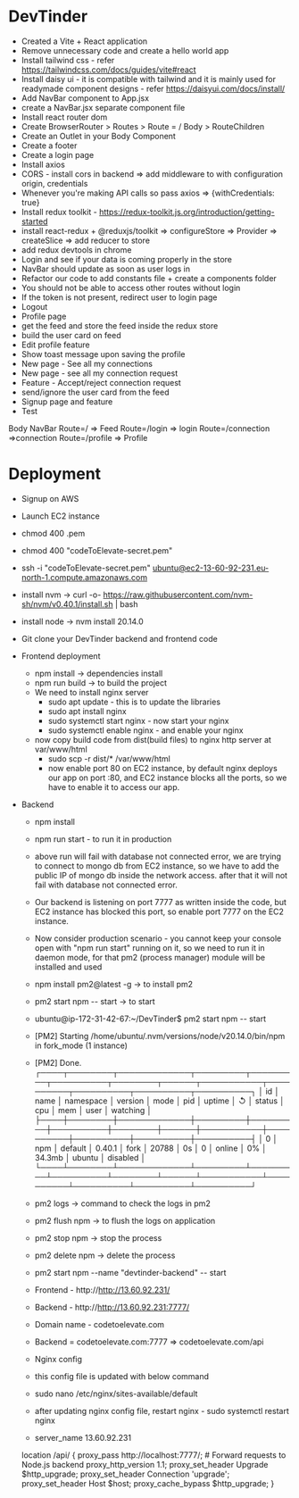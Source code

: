 # DevTinder
- Created a Vite + React application
- Remove unnecessary code and create a hello world app
- Install tailwind css - refer https://tailwindcss.com/docs/guides/vite#react
- Install daisy ui - it is compatible with tailwind and it is mainly used for readymade component designs - refer https://daisyui.com/docs/install/
- Add NavBar component to App.jsx
- create a NavBar.jsx separate component file
- Install react router dom
- Create BrowserRouter > Routes > Route = / Body > RouteChildren
- Create an Outlet in your Body Component
- Create a footer
- Create a login page
- Install axios
- CORS - install cors in backend => add middleware to with configuration origin, credentials
- Whenever you're making API calls so pass axios => {withCredentials: true}
- Install redux toolkit - https://redux-toolkit.js.org/introduction/getting-started
- install react-redux + @reduxjs/toolkit => configureStore => Provider => createSlice => add reducer to store
- add redux devtools in chrome
- Login and see if your data is coming properly in the store
- NavBar should update as soon as user logs in
- Refactor our code to add constants file + create a components folder
- You should not be able to access other routes without login
- If the token is not present, redirect user to login page
- Logout
- Profile page
- get the feed and store the feed inside the redux store
- build the user card on feed
- Edit profile feature
- Show toast message upon saving the profile
- New page - See all my connections
- New page - see all my connection request
- Feature - Accept/reject connection request
- send/ignore the user card from the feed
- Signup page and feature
- Test

Body
    NavBar
    Route=/ => Feed
    Route=/login => login
    Route=/connection =>connection
    Route=/profile => Profile

# Deployment
- Signup on AWS
- Launch EC2 instance
- chmod 400 <secret>.pem
- chmod 400 "codeToElevate-secret.pem"
- ssh -i "codeToElevate-secret.pem" ubuntu@ec2-13-60-92-231.eu-north-1.compute.amazonaws.com
- install nvm -> curl -o- https://raw.githubusercontent.com/nvm-sh/nvm/v0.40.1/install.sh | bash
- install node -> nvm install 20.14.0
- Git clone your DevTinder backend and frontend code

- Frontend deployment
    - npm install -> dependencies install
    - npm run build -> to build the project
    - We need to install nginx server
        - sudo apt update - this is to  update the libraries
        - sudo apt install nginx
        - sudo systemctl start nginx - now start your nginx
        - sudo systemctl enable nginx - and enable your nginx
    - now copy build code from dist(build files) to nginx http server at var/www/html
        - sudo scp -r dist/* /var/www/html
        - now enable port 80 on EC2 instance, by default nginx deploys our app on port :80, and EC2 instance blocks all the ports,
            so we have to enable it to access our app.

- Backend
    - npm install
    - npm run start - to run it in production
    - above run will fail with database not connected error, we are trying to connect to mongo db from EC2 instance, so we have to add the public IP of mongo db inside the network access. after that it will not fail with database not connected error.
    - Our backend is listening on port 7777 as written inside the code, but EC2 instance has blocked this port, so enable port 7777 on the EC2 instance.
    - Now consider production scenario - you cannot keep your console open with "npm run start" running on it, so we need to run it in daemon mode, for that pm2 (process manager) module will be installed and used
    - npm install pm2@latest -g   -> to install pm2
    - pm2 start npm -- start      -> to start

    - ubuntu@ip-172-31-42-67:~/DevTinder$ pm2 start npm -- start
    - [PM2] Starting /home/ubuntu/.nvm/versions/node/v20.14.0/bin/npm in fork_mode (1 instance)
    - [PM2] Done.
┌────┬────────┬─────────────┬─────────┬─────────┬──────────┬────────┬──────┬───────────┬──────────┬──────────┬──────────┬──────────┐
│ id │ name   │ namespace   │ version │ mode    │ pid      │ uptime │ ↺    │ status    │ cpu      │ mem      │ user     │ watching │
├────┼────────┼─────────────┼─────────┼─────────┼──────────┼────────┼──────┼───────────┼──────────┼──────────┼──────────┼──────────┤
│ 0  │ npm    │ default     │ 0.40.1  │ fork    │ 20788    │ 0s     │ 0    │ online    │ 0%       │ 34.3mb   │ ubuntu   │ disabled │
└────┴────────┴─────────────┴─────────┴─────────┴──────────┴────────┴──────┴───────────┴──────────┴──────────┴──────────┴──────────┘
    - pm2 logs          -> command to check the logs in pm2
    - pm2 flush npm     -> to flush the logs on application
    - pm2 stop npm      -> stop the process
    - pm2 delete npm    -> delete the process
    - pm2 start npm --name "devtinder-backend" -- start

    - Frontend - http://http://13.60.92.231/
    - Backend - http://http://13.60.92.231:7777/

    - Domain name - codetoelevate.com
    - Backend = codetoelevate.com:7777 => codetoelevate.com/api

    - Nginx config

    - this config file is updated with below command
    - sudo nano /etc/nginx/sites-available/default
    - after updating nginx config file, restart nginx - sudo systemctl restart nginx


    - server_name 13.60.92.231

    location /api/ {
        proxy_pass http://localhost:7777/;  # Forward requests to Node.js backend
        proxy_http_version 1.1;
        proxy_set_header Upgrade $http_upgrade;
        proxy_set_header Connection 'upgrade';
        proxy_set_header Host $host;
        proxy_cache_bypass $http_upgrade;
    }